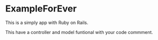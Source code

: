 # ExampleForEver

This is a simply app with Ruby on Rails.

This have a controller and model funtional with your code commment.
